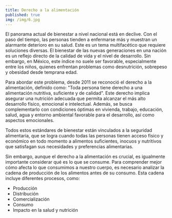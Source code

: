 ```yaml
---
title: Derecho a la alimentación
published: true
img: /img/6.jpg
---
```


El panorama actual de bienestar a nivel nacional está en declive. Con el paso del tiempo, las personas tienden a enfermarse más y muestran un alarmante deterioro en su salud. Este es un tema multifacético que requiere soluciones diversas. El bienestar de las nuevas generaciones en una nación es un reflejo directo de la calidad de vida y el nivel de desarrollo. Sin embargo, en México, este índice no suele ser favorable, especialmente entre los niños, quienes enfrentan problemas como desnutrición, sobrepeso y obesidad desde temprana edad.

Para abordar este problema, desde 2011 se reconoció el derecho a la alimentación, definido como: "Toda persona tiene derecho a una alimentación nutritiva, suficiente y de calidad". Este derecho implica asegurar una nutrición adecuada que permita alcanzar el más alto desarrollo físico, emocional e intelectual. Además, se busca complementarlo con condiciones óptimas en vivienda, trabajo, educación, salud, agua y entorno ambiental favorable para el desarrollo, así como aspectos emocionales.

Todos estos estándares de bienestar están vinculados a la seguridad alimentaria, que se logra cuando todas las personas tienen acceso físico y económico en todo momento a alimentos suficientes, inocuos y nutritivos que satisfagan sus necesidades y preferencias alimentarias.

Sin embargo, aunque el derecho a la alimentación es crucial, es igualmente importante considerar qué es lo que se consume. Para comprender mejor cómo afecta lo que consumimos a nuestro cuerpo, es necesario analizar la cadena de producción de los alimentos antes de su consumo. Esta cadena incluye diferentes procesos, como:

- Producción
- Distribución
- Comercialización
- Consumo
- Impacto en la salud y nutrición

